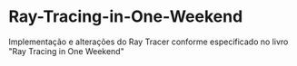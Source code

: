 # Ray-Tracing-in-One-Weekend
Implementação e alterações do Ray Tracer conforme especificado no livro "Ray Tracing in One Weekend"
